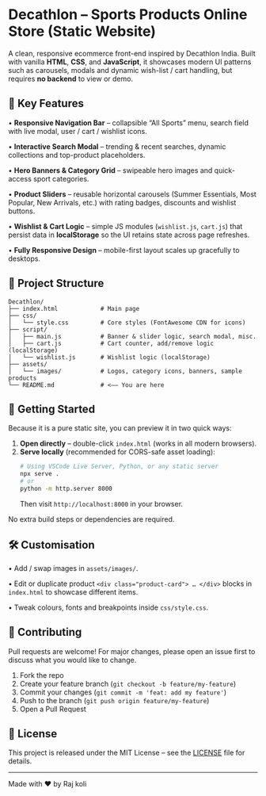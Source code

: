 # Decathlon – Sports Products Online Store (Static Website)

A clean, responsive ecommerce front-end inspired by Decathlon India. Built with vanilla **HTML**, **CSS**, and **JavaScript**, it showcases modern UI patterns such as carousels, modals and dynamic wish-list / cart handling, but requires **no backend** to view or demo.

## 🌟 Key Features

• **Responsive Navigation Bar** – collapsible “All Sports” menu, search field with live modal, user / cart / wishlist icons.

• **Interactive Search Modal** – trending & recent searches, dynamic collections and top-product placeholders.

• **Hero Banners & Category Grid** – swipeable hero images and quick-access sport categories.

• **Product Sliders** – reusable horizontal carousels (Summer Essentials, Most Popular, New Arrivals, etc.) with rating badges, discounts and wishlist buttons.

• **Wishlist & Cart Logic** – simple JS modules (`wishlist.js`, `cart.js`) that persist data in **localStorage** so the UI retains state across page refreshes.

• **Fully Responsive Design** – mobile-first layout scales up gracefully to desktops.

## 📂 Project Structure

```
Decathlon/
├── index.html            # Main page
├── css/
│   └── style.css         # Core styles (FontAwesome CDN for icons)
├── script/
│   ├── main.js           # Banner & slider logic, search modal, misc.
│   ├── cart.js           # Cart counter, add/remove logic (localStorage)
│   └── wishlist.js       # Wishlist logic (localStorage)
├── assets/
│   └── images/           # Logos, category icons, banners, sample products
└── README.md             # <–– You are here
```

## 🚀 Getting Started

Because it is a pure static site, you can preview it in two quick ways:

1. **Open directly** – double-click `index.html` (works in all modern browsers).
2. **Serve locally** (recommended for CORS-safe asset loading):
   ```bash
   # Using VSCode Live Server, Python, or any static server
   npx serve .
   # or
   python -m http.server 8000
   ```
   Then visit `http://localhost:8000` in your browser.

No extra build steps or dependencies are required.

## 🛠️ Customisation

• Add / swap images in `assets/images/`.

• Edit or duplicate product `<div class="product-card"> … </div>` blocks in `index.html` to showcase different items.

• Tweak colours, fonts and breakpoints inside `css/style.css`.

## 🤝 Contributing

Pull requests are welcome! For major changes, please open an issue first to discuss what you would like to change.

1. Fork the repo
2. Create your feature branch (`git checkout -b feature/my-feature`)
3. Commit your changes (`git commit -m 'feat: add my feature'`)
4. Push to the branch (`git push origin feature/my-feature`)
5. Open a Pull Request

## 📄 License

This project is released under the MIT License – see the [LICENSE](LICENSE) file for details.

---

Made with ❤️ by Raj koli
